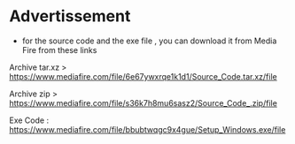 # Advertissement #

 - for the source code and the exe file , you can download it from Media Fire from these links
 
 Archive tar.xz > https://www.mediafire.com/file/6e67ywxrqe1k1d1/Source_Code.tar.xz/file
 
 Archive zip > https://www.mediafire.com/file/s36k7h8mu6sasz2/Source_Code_.zip/file
 
 Exe Code : https://www.mediafire.com/file/bbubtwqgc9x4gue/Setup_Windows.exe/file

